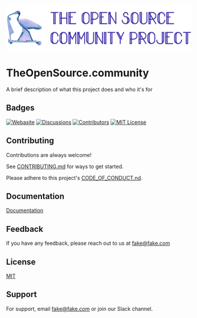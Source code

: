 
![Logo](/src/assets/images/logo.png?raw=true)


# TheOpenSource.community

A brief description of what this project does and who it's for


## Badges

[![Webasite](https://img.shields.io/website?url=http%3A%2F%2Ftheopensource.community%2F
)](https://img.shields.io/website?url=http%3A%2F%2Ftheopensource.community%2F
)
[![Discussions](https://img.shields.io/github/discussions/theopensource-community/website
)](https://img.shields.io/github/discussions/theopensource-community/website)
[![Contributors](https://img.shields.io/github/contributors/theopensource-community/website
)](https://img.shields.io/github/contributors/theopensource-community/website)
[![MIT License](https://img.shields.io/badge/License-MIT-green.svg)](https://choosealicense.com/licenses/mit/)

## Contributing

Contributions are always welcome!

See [CONTRIBUTING.md](CONTRIBUTING.md) for ways to get started.

Please adhere to this project's [CODE_OF_CONDUCT.nd](CODE_OF_CONDUCT.md).


## Documentation

[Documentation](https://linktodocumentation)


## Feedback

If you have any feedback, please reach out to us at fake@fake.com


## License

[MIT](https://choosealicense.com/licenses/mit/)


## Support

For support, email fake@fake.com or join our Slack channel.

